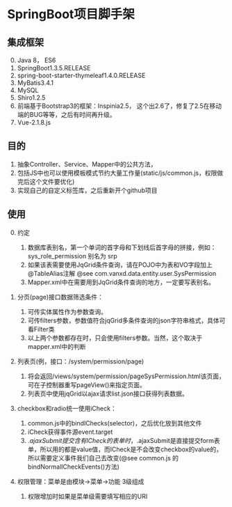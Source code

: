 # SpringBoot项目脚手架
## 集成框架
0.  Java 8， ES6
1.  SpringBoot1.3.5.RELEASE
2.  spring-boot-starter-thymeleaf1.4.0.RELEASE
3.  MyBatis3.4.1
4.  MySQL
5.  Shiro1.2.5
6.  前端基于Bootstrap3的框架：Inspinia2.5， 这个出2.6了，修复了2.5在移动端的BUG等等，之后有时间再升级。
7.  Vue-2.1.8.js

## 目的
1.  抽象Controller、Service、Mapper中的公共方法，
2.  包括JS中也可以使用模板模式节约大量工作量(static/js/common.js，权限做完后这个文件要优化)
3.  实现自己的自定义标签库，之后重新开个github项目

## 使用
0.  约定
    1.  数据库表别名，第一个单词的首字母和下划线后首字母的拼接，例如：sys_role_permission 别名为 srp
    2.  如果该表需要使用JqGrid条件查询，请在POJO中为表和VO字段加上@TableAlias注解 @see com.vanxd.data.entity.user.SysPermission 
    3.  Mapper.xml中在需要用到JqGrid条件查询的地方，一定要写表别名。
1.  分页(page)接口数据筛选条件：    
    1.  可传实体属性作为参数查询。
    2.  可传filters参数，参数值符合jqGrid多条件查询的json字符串格式，具体可看Filter类
    3.  以上两个参数都存在时，只会使用filters参数。当然，这个取决于mapper.xml中的判断
2.  列表页(例，接口：/system/permission/page)
    1.  将会返回/views/system/permission/pageSysPermission.html该页面，可在子控制器重写pageView()来指定页面。
    2.  列表页中使用jqGrid以ajax请求list.json接口获得列表数据。
3.  checkbox和radio统一使用iCheck：
    1.  common.js中的bindIChecks(selector)，之后优化放到其他文件
    2.  iCheck获得事件源event.target
    3.  $.ajaxSubmit提交含有ICheck的表单时，$.ajaxSubmit是直接提交form表单，所以用的都是value值，而ICheck是不会改变checkbox的value的，所以需要定义事件我们自己去改变(@see common.js 的 bindNormalICheckEvents()方法)
    
4.  权限管理：菜单是由模块->菜单->功能 3级组成
    1.  权限增加时如果是菜单级需要填写相应的URI